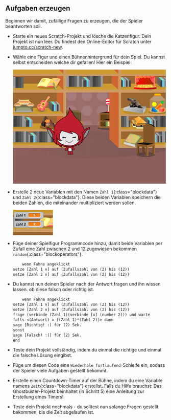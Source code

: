 ## Aufgaben erzeugen

Beginnen wir damit, zufällige Fragen zu erzeugen, die der Spieler beantworten soll.

+ Starte ein neues Scratch-Projekt und lösche die Katzenfigur. Dein Projekt ist nun leer. Du findest den Online-Editor für Scratch unter <a href="http://jumpto.cc/scratch-new" target="_blank">jumpto.cc/scratch-new</a>.

+ Wähle eine Figur und einen Bühnenhintergrund für dein Spiel. Du kannst selbst entscheiden welche dir gefallen! Hier ein Beispiel:
    
    ![screenshot](images/brain-setting.png)

+ Erstelle 2 neue Variablen mit den Namen `Zahl 1`{:class="blockdata"} und `Zahl 2`{:class="blockdata"}. Diese beiden Variablen speichern die beiden Zahlen, die miteinander multipliziert werden sollen.
    
    ![screenshot](images/brain-variables.png)

+ Füge deiner Spielfigur Programmcode hinzu, damit beide Variablen per Zufall eine Zahl zwischen 2 und 12 zugewiesen bekommen `random`{:class="blockoperators"}.
    
    ```blocks
        wenn Fahne angeklickt
    setze [Zahl 1 v] auf (Zufallszahl von (2) bis (12))
    setze [Zahl 2 v] auf (Zufallszahl von (2) bis (12))
    ```

+ Du kannst nun deinen Spieler nach der Antwort fragen und ihn wissen lassen. ob diese falsch oder richtig ist.
    
    ```blocks
        wenn Fahne angeklickt
    setze [Zahl 1 v] auf (Zufallszahl von (2) bis (12))
    setze [Zahl 2 v] auf (Zufallszahl von (2) bis (12))
    frage (verbinde (Zahl 1)(verbinde [x] (number 2))) und warte
    falls <(Antwort) = ((Zahl 1)*(Zahl 2))> dann
    sage [Richtig! :) für (2) Sek.
    sonst
    sage [Falsch! :(] für (2) Sek.
    end
    ```

+ Teste dein Projekt vollständig, indem du einmal die richtige und einmal die falsche Lösung eingibst.

+ Füge um diesen Code eine `Wiederhole fortlaufend`-Schleife ein, sodass der Spieler viele Aufgaben gestellt bekommt.

+ Erstelle einen Countdown-Timer auf der Bühne, indem du eine Variable namens `Zeit`{:class="blockdata"} erstellst. Falls du Hilfe brauchst: Das Ghostbuster-Projekt beinhaltet (in Schritt 5) eine Anleitung zur Erstellung eines Timers!

+ Teste dein Projekt nochmals - du solltest nun solange Fragen gestellt bekommen, bis die Zeit abgelaufen ist.